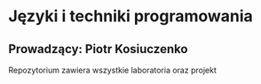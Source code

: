 # Języki i techniki programowania
## Prowadzący: Piotr Kosiuczenko
Repozytorium zawiera wszystkie laboratoria oraz projekt
